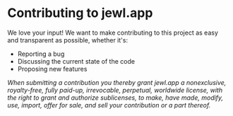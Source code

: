 # Contributing to jewl.app
We love your input! We want to make contributing to this project as easy and transparent as possible, whether it's:

- Reporting a bug
- Discussing the current state of the code
- Proposing new features

*When submitting a contribution you thereby grant jewl.app a nonexclusive, royalty-free, fully paid-up, irrevocable, perpetual, worldwide license, with the right to grant and authorize sublicenses, to make, have made, modify, use, import, offer for sale, and sell your contribution or a part thereof.* 
